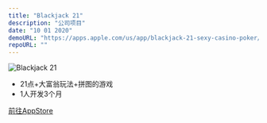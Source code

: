 ```yaml
---
title: "Blackjack 21"
description: "公司项目"
date: "10 01 2020"
demoURL: "https://apps.apple.com/us/app/blackjack-21-sexy-casino-poker/id6473223289"
repoURL: ""
---
```


![Blackjack 21](/blackjack21.png)

* 21点+大富翁玩法+拼图的游戏
* 1人开发3个月

<div class="flex items-center justify-center">
    <a
    href="https://apps.apple.com/us/app/blackjack-21-sexy-casino-poker/id6473223289"
    target="_blank"
    class="mx-2 rounded-full bg-orange-300 px-3 py-2 transition-colors duration-300 ease-in-out hover:bg-cyan-200 dark:bg-orange-500 dark:hover:bg-cyan-500"
    >
    前往AppStore
    </a>
</div>
